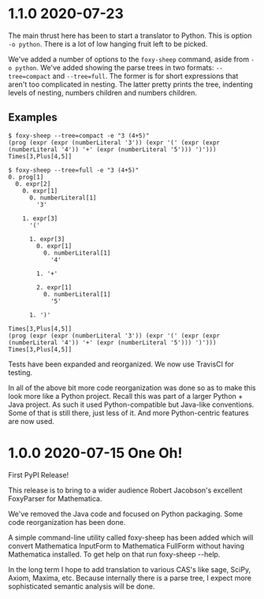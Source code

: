 1.1.0 2020-07-23
================

The main thrust here has been to start a translator to Python.
This is option `-o python`. There is a lot of low hanging fruit left to be picked.

We've added a number of options to the `foxy-sheep` command, aside from `-o python`. We've added showing the parse trees in two formats: `--tree=compact` and `--tree=full`. The former is for short expressions that aren't too complicated in nesting. The latter pretty prints the tree, indenting levels of nesting, numbers children and numbers children.

Examples
--------

```
$ foxy-sheep --tree=compact -e "3 (4+5)"
(prog (expr (expr (numberLiteral '3')) (expr '(' (expr (expr (numberLiteral '4')) '+' (expr (numberLiteral '5'))) ')')))
Times[3,Plus[4,5]]
```

```
$ foxy-sheep --tree=full -e "3 (4+5)"
0. prog[1]
  0. expr[2]
    0. expr[1]
      0. numberLiteral[1]
        '3'

    1. expr[3]
      '('

      1. expr[3]
        0. expr[1]
          0. numberLiteral[1]
            '4'

        1. '+'

        2. expr[1]
          0. numberLiteral[1]
            '5'

      1. ')'

Times[3,Plus[4,5]]
(prog (expr (expr (numberLiteral '3')) (expr '(' (expr (expr (numberLiteral '4')) '+' (expr (numberLiteral '5'))) ')')))
Times[3,Plus[4,5]]
```

Tests have been expanded and reorganized. We now use TravisCI for testing.

In all of the above bit more code reorganization was done so as to make this look more like a Python project. Recall this was part of a larger Python + Java project. As such it used Python-compatible but Java-like conventions. Some of that is still there, just less of it. And more Python-centric features are now used.

1.0.0 2020-07-15 One Oh!
========================

First PyPI Release!

This release is to bring to a wider audience Robert Jacobson's excellent FoxyParser for Mathematica.

We've removed the Java code and focused on Python packaging. Some code reorganization has been done.

A simple command-line utility called foxy-sheep has been added which will convert Mathematica InputForm to Mathematica FullForm without having Mathematica installed. To get help on that run foxy-sheep --help.

In the long term I hope to add translation to various CAS's like sage, SciPy, Axiom, Maxima, etc. Because internally there is a parse tree, I expect more sophisticated semantic analysis will be done.
